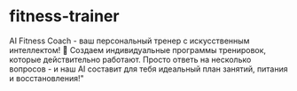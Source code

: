 # fitness-trainer
AI Fitness Coach - ваш персональный тренер с искусственным интеллектом! 💪  Создаем индивидуальные программы тренировок, которые действительно работают. Просто ответь на несколько вопросов - и наш AI составит для тебя идеальный план занятий, питания и восстановления!"
